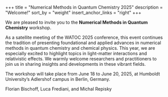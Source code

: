 +++
title = "Numerical Methods in Quantum Chemistry 2025"
description = "Welcome!"
sort_by = "weight"
insert_anchor_links = "right"
+++

We are pleased to invite you to the **Numerical Methods in Quantum Chemistry** workshop. 

As a satellite meeting of the WATOC 2025 conference, this event continues the tradition of presenting foundational and applied advances in numerical methods in quantum chemistry and chemical physics. This year, we are especially excited to highlight topics in light-matter interactions and relativistic effects. We warmly welcome researchers and practitioners to join us in sharing insights and developments in these vibrant fields.

The workshop will take place from June 18 to June 20, 2025, at Humboldt University’s Adlershof campus in Berlin, Germany.

Florian Bischoff, Luca Frediani, and Michal Repisky

